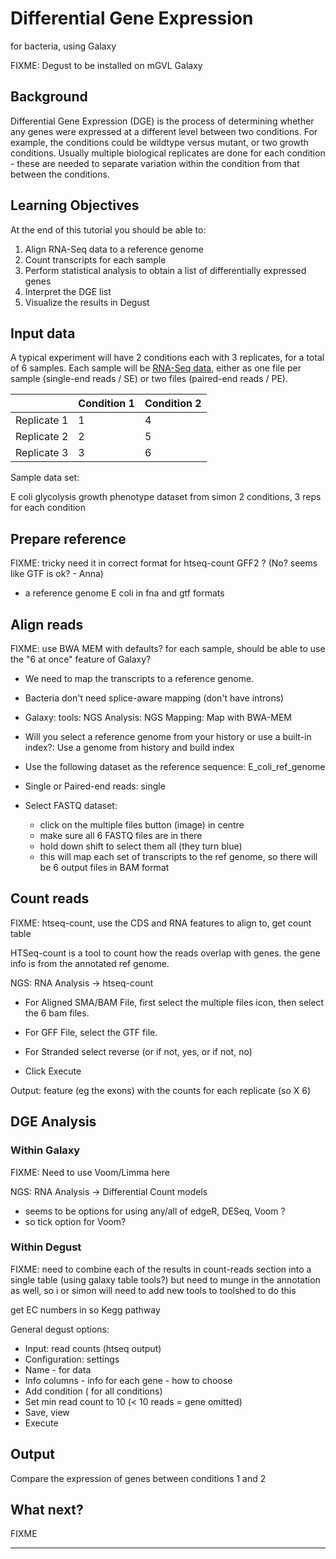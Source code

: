 # Differential Gene Expression

for bacteria, using Galaxy

FIXME: Degust to be installed on mGVL Galaxy

## Background

Differential Gene Expression (DGE) is the process of determining whether any genes were expressed at a different level between two conditions. For example, the conditions could be wildtype versus mutant, or two growth conditions. Usually multiple biological replicates are done for each condition - these are needed to separate variation within the condition from that between the conditions.

## Learning Objectives

At the end of this tutorial you should be able to:

1. Align RNA-Seq data to a reference genome  
2. Count transcripts for each sample
3. Perform statistical analysis to obtain a list of differentially expressed genes
4. Interpret the DGE list
5. Visualize the results in Degust

## Input data

A typical experiment will have 2 conditions each with 3 replicates, for a total of 6 samples. Each sample will be [RNA-Seq data](/rna/data.md), either as one file per sample (single-end reads / SE) or two files (paired-end reads / PE).

|             | Condition 1 | Condition 2 |
|-------------|-------------|-------------|
| Replicate 1 |     1       |      4      |
| Replicate 2 |     2       |      5      |
| Replicate 3 |     3       |      6      |

Sample data set:


E coli
glycolysis growth phenotype
dataset from simon
2 conditions, 3 reps for each condition







## Prepare reference

FIXME: tricky need it in correct format for htseq-count GFF2 ?
(No? seems like GTF is ok? - Anna)

- a reference genome
E coli in fna and gtf formats

## Align reads

FIXME: use BWA MEM with defaults? for each sample, should be able to use the "6 at once" feature of Galaxy?  


- We need to map the transcripts to a reference genome.
- Bacteria don't need splice-aware mapping (don't have introns)
- Galaxy: tools: <ss>NGS Analysis: NGS Mapping: Map with BWA-MEM</ss>
- <ss>Will you select a reference genome from your history or use a built-in index?: Use a genome from history and build index</ss>
- <ss>Use the following dataset as the reference sequence:</ss> E_coli_ref_genome
- <ss>Single or Paired-end reads: single </ss>
- <ss>Select FASTQ dataset</ss>:
    - click on the multiple files button (image) in centre
    - make sure all 6 FASTQ files are in there  
    - hold down shift to select them all (they turn blue)
    - this will map each set of transcripts to the ref genome, so there will be 6 output files in BAM format



    <!-- ## Visualize the mapped reads
    - The mapped reads are now as .bam files which can't be viewed by just clicking on them.
    - could use JBrowse -->

## Count reads

FIXME: htseq-count, use the CDS and RNA features to align to, get count table


HTSeq-count is a tool to count how the reads overlap with genes.
the gene info is from the annotated ref genome.



NGS: RNA Analysis &rarr; htseq-count

- For <ss>Aligned SMA/BAM File</ss>, first select the multiple files icon, then select the 6 bam files.

- For <ss>GFF File</ss>, select the GTF file.

- For <ss>Stranded</ss> select reverse (or if not, yes, or if not, no)

- Click <ss>Execute</ss>

Output:
feature (eg the exons) with the counts for each replicate (so X 6)




## DGE Analysis

### Within Galaxy

FIXME: Need to use Voom/Limma here

<ss>NGS: RNA Analysis &rarr; Differential Count models</ss>
- seems to be options for using any/all of edgeR, DESeq, Voom ?
- so tick option for Voom?




### Within Degust

FIXME: need to combine each of the results in count-reads section into a single table (using galaxy table tools?) but need to munge in the annotation as well, so i or simon will need to add new tools to toolshed to do this


get EC numbers in so Kegg pathway



General degust options:
- Input: read counts (htseq output)
- Configuration: settings
- Name - for data
- Info columns - info for each gene - how to choose
- Add condition ( for all conditions)
- Set min read count to 10 (< 10 reads = gene omitted)
- Save, view
- Execute


## Output

Compare the expression of genes between conditions 1 and 2

## What next?

FIXME

-------------
